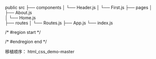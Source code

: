 public
src
  ├── components
  │   └── Header.js
  │   └── First.js
  ├── pages
  │   ├── About.js    
  │   └── Home.js    
  ├── routes
  │   └── Routes.js
  ├── App.js
  └── index.js

  /* #region start */

/*  #endregion end */


移植顺序：
html_css_demo-master

